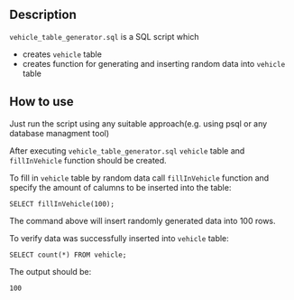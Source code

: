 
## Description
`vehicle_table_generator.sql` is a SQL script which
* creates `vehicle` table
* creates function for generating and inserting random data into `vehicle` table

## How to use
Just run the script using any suitable approach(e.g. using psql or any database managment tool)

After executing `vehicle_table_generator.sql` `vehicle` table and `fillInVehicle` function should be created.

To fill in `vehicle` table by random data call `fillInVehicle` function and specify the amount of calumns to be inserted into the table:
```
SELECT fillInVehicle(100);
```

The command above will insert randomly generated data into 100 rows.

To verify data was successfully inserted into `vehicle` table:
```
SELECT count(*) FROM vehicle;
```

The output should be:
```
100
```